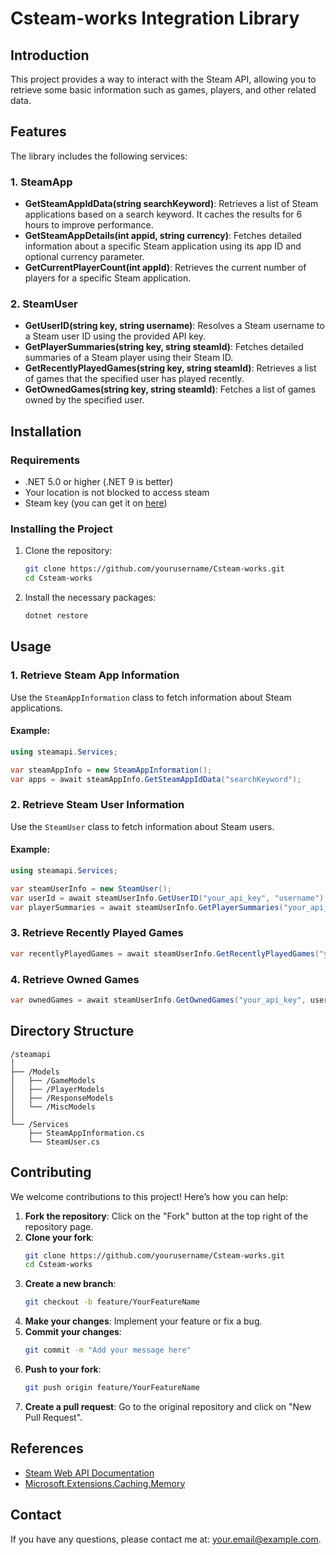 # Csteam-works Integration Library

## Introduction
This project provides a way to interact with the Steam API, allowing you to retrieve some basic information such as games, players, and other related data.

## Features
The library includes the following services:

### 1. SteamApp
- **GetSteamAppIdData(string searchKeyword)**: Retrieves a list of Steam applications based on a search keyword. It caches the results for 6 hours to improve performance.
- **GetSteamAppDetails(int appid, string currency)**: Fetches detailed information about a specific Steam application using its app ID and optional currency parameter.
- **GetCurrentPlayerCount(int appId)**: Retrieves the current number of players for a specific Steam application.

### 2. SteamUser
- **GetUserID(string key, string username)**: Resolves a Steam username to a Steam user ID using the provided API key.
- **GetPlayerSummaries(string key, string steamId)**: Fetches detailed summaries of a Steam player using their Steam ID.
- **GetRecentlyPlayedGames(string key, string steamId)**: Retrieves a list of games that the specified user has played recently.
- **GetOwnedGames(string key, string steamId)**: Fetches a list of games owned by the specified user.

## Installation

### Requirements
- .NET 5.0 or higher (.NET 9 is better)
- Your location is not blocked to access steam
- Steam key (you can get it on [here](https://steamcommunity.com/dev/apikey))

### Installing the Project
1. Clone the repository:
   ```bash
   git clone https://github.com/yourusername/Csteam-works.git
   cd Csteam-works
   ```

2. Install the necessary packages:
   ```bash
   dotnet restore
   ```

## Usage

### 1. Retrieve Steam App Information
Use the `SteamAppInformation` class to fetch information about Steam applications.

#### Example:
```csharp
using steamapi.Services;

var steamAppInfo = new SteamAppInformation();
var apps = await steamAppInfo.GetSteamAppIdData("searchKeyword");
```

### 2. Retrieve Steam User Information
Use the `SteamUser` class to fetch information about Steam users.

#### Example:
```csharp
using steamapi.Services;

var steamUserInfo = new SteamUser();
var userId = await steamUserInfo.GetUserID("your_api_key", "username");
var playerSummaries = await steamUserInfo.GetPlayerSummaries("your_api_key", userId.steamid);
```

### 3. Retrieve Recently Played Games
```csharp
var recentlyPlayedGames = await steamUserInfo.GetRecentlyPlayedGames("your_api_key", userId.steamid);
```

### 4. Retrieve Owned Games
```csharp
var ownedGames = await steamUserInfo.GetOwnedGames("your_api_key", userId.steamid);
```

## Directory Structure
```
/steamapi
│
├── /Models
│   ├── /GameModels
│   ├── /PlayerModels
│   ├── /ResponseModels
│   └── /MiscModels
│
└── /Services
    ├── SteamAppInformation.cs
    └── SteamUser.cs
```

## Contributing
We welcome contributions to this project! Here’s how you can help:

1. **Fork the repository**: Click on the "Fork" button at the top right of the repository page.
2. **Clone your fork**: 
   ```bash
   git clone https://github.com/yourusername/Csteam-works.git
   cd Csteam-works
   ```
3. **Create a new branch**: 
   ```bash
   git checkout -b feature/YourFeatureName
   ```
4. **Make your changes**: Implement your feature or fix a bug.
5. **Commit your changes**: 
   ```bash
   git commit -m "Add your message here"
   ```
6. **Push to your fork**: 
   ```bash
   git push origin feature/YourFeatureName
   ```
7. **Create a pull request**: Go to the original repository and click on "New Pull Request".

## References
- [Steam Web API Documentation](https://developer.valvesoftware.com/wiki/Steam_Web_API)
- [Microsoft.Extensions.Caching.Memory](https://www.nuget.org/packages/microsoft.extensions.caching.memory/)

## Contact
If you have any questions, please contact me at: your.email@example.com.
